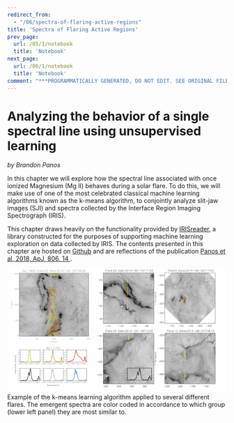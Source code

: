 ```yaml
---
redirect_from:
  - "/06/spectra-of-flaring-active-regions"
title: 'Spectra of Flaring Active Regions'
prev_page:
  url: /05/1/notebook
  title: 'Notebook'
next_page:
  url: /06/1/notebook
  title: 'Notebook'
comment: "***PROGRAMMATICALLY GENERATED, DO NOT EDIT. SEE ORIGINAL FILES IN /content***"
---
```


# Analyzing the behavior of a single spectral line using unsupervised learning

*by Brandon Panos*  

In this chapter we will explore how the spectral line associated with once ionized Magnesium (Mg II) behaves during a solar flare. To do this, we will make use of one of the most celebrated classical machine learning algorithms known as the k-means algorithm, to conjointly analyze slit-jaw images (SJI) and spectra collected by the Interface Region Imaging Spectrograph (IRIS).

This chapter draws heavily on the functionality provided by <a href="https://github.com/i4Ds/IRISreader">IRISreader</a>, a library constructed for the purposes of supporting machine learning exploration on data collected by IRIS. The contents presented in this chapter are hosted on <a href="https://github.com/Brandonleighpanos/k-means-analysis-of-MgII-spectra">Github</a> and are reflections of the publication <a href="https://iopscience.iop.org/article/10.3847/1538-4357/aac779/meta">Panos et al, 2018, ApJ, 806, 14 </a>.

![example](1/into_fig.png)
Example of the k-means learning algorithm applied to several different flares. The emergent spectra are color coded in accordance to which group (lower left panel) they are most similar to.